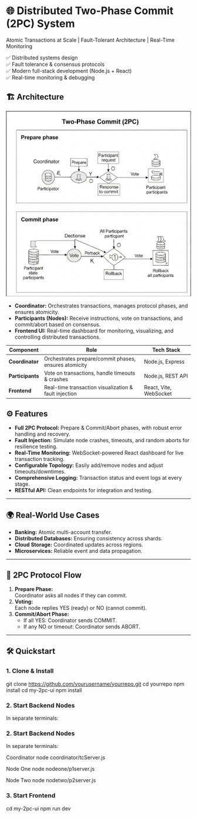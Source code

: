 # 🌐 Distributed Two-Phase Commit (2PC) System
Atomic Transactions at Scale | Fault-Tolerant Architecture | Real-Time Monitoring

✅ Distributed systems design  
✅ Fault tolerance & consensus protocols  
✅ Modern full-stack development (Node.js + React)  
✅ Real-time monitoring & debugging



## 🏗️ Architecture

![System Architecture](https://github.com/Motupallisailohith/AtomicCommit-Viz/blob/master/Actors.png)

- **Coordinator:** Orchestrates transactions, manages protocol phases, and ensures atomicity.
- **Participants (Nodes):** Receive instructions, vote on transactions, and commit/abort based on consensus.
- **Frontend UI:** Real-time dashboard for monitoring, visualizing, and controlling distributed transactions.

| Component          | Role                                                                 | Tech Stack           |
|--------------------|---------------------------------------------------------------------|----------------------|
| **Coordinator**    | Orchestrates prepare/commit phases, ensures atomicity               | Node.js, Express     |
| **Participants**   | Vote on transactions, handle timeouts & crashes                    | Node.js, REST API    |
| **Frontend**       | Real-time transaction visualization & fault injection              | React, Vite, WebSocket |

## ⚙️ Features

- **Full 2PC Protocol:** Prepare & Commit/Abort phases, with robust error handling and recovery.
- **Fault Injection:** Simulate node crashes, timeouts, and random aborts for resilience testing.
- **Real-Time Monitoring:** WebSocket-powered React dashboard for live transaction tracking.
- **Configurable Topology:** Easily add/remove nodes and adjust timeouts/downtimes.
- **Comprehensive Logging:** Transaction status and event logs at every stage.
- **RESTful API:** Clean endpoints for integration and testing.

---

## 🌍 Real-World Use Cases

- **Banking:** Atomic multi-account transfer.
- **Distributed Databases:** Ensuring consistency across shards.
- **Cloud Storage:** Coordinated updates across regions.
- **Microservices:** Reliable event and data propagation.

---

## 🚦 2PC Protocol Flow

1. **Prepare Phase:**  
   Coordinator asks all nodes if they can commit.
2. **Voting:**  
   Each node replies YES (ready) or NO (cannot commit).
3. **Commit/Abort Phase:**  
   - If all YES: Coordinator sends COMMIT.
   - If any NO or timeout: Coordinator sends ABORT.

---

## 🛠️ Quickstart

### 1. **Clone & Install**

git clone https://github.com/yourusername/yourrepo.git
cd yourrepo
npm install
cd my-2pc-ui
npm install

### 2. **Start Backend Nodes**

In separate terminals:


### 2. **Start Backend Nodes**

In separate terminals:

Coordinator
node coordinator/tcServer.js

Node One
node nodeone/p1server.js

Node Two
node nodetwo/p2server.js

### 3. **Start Frontend**
cd my-2pc-ui
npm run dev
